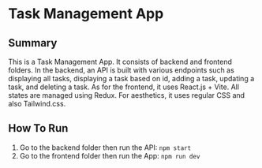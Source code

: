 # Task Management App

## Summary

This is a Task Management App. It consists of backend and frontend folders. In the backend, an API is built with various endpoints such as displaying all tasks, displaying a task based on id, adding a task, updating a task, and deleting a task. As for the frontend, it uses React.js + Vite. All states are managed using Redux. For aesthetics, it uses regular CSS and also Tailwind.css.

## How To Run

1. Go to the backend folder then run the API: `npm start`
2. Go to the frontend folder then run the App: `npm run dev`
